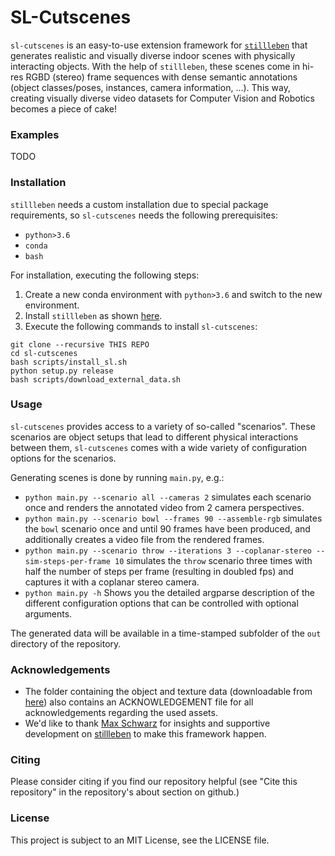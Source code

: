 # SL-Cutscenes

`sl-cutscenes` is an easy-to-use extension framework for [`stillleben`](https://github.com/AIS-Bonn/stillleben) 
that generates realistic and visually diverse indoor scenes with physically interacting objects. With the help of `stillleben`, these scenes come 
in hi-res RGBD (stereo) frame sequences with dense semantic annotations (object classes/poses, instances, camera information, ...). 
This way, creating visually diverse video datasets for Computer Vision and Robotics becomes a piece of cake!

### Examples

TODO

### Installation

`stillleben` needs a custom installation due to special package requirements, so `sl-cutscenes` needs the 
following prerequisites:
- `python>3.6`
- `conda`
- `bash`

For installation, executing the following steps:

1. Create a new conda environment with `python>3.6` and switch to the new environment. 
2. Install `stillleben` as shown [here](https://ais-bonn.github.io/stillleben/installation.html).
3. Execute the following commands to install `sl-cutscenes`:

```
git clone --recursive THIS REPO
cd sl-cutscenes
bash scripts/install_sl.sh
python setup.py release
bash scripts/download_external_data.sh
```

### Usage

`sl-cutscenes` provides access to a variety of so-called "scenarios". 
These scenarios are object setups that lead to different physical interactions between them, 
`sl-cutscenes` comes with a wide variety of configuration options for the scenarios.

Generating scenes is done by running `main.py`, e.g.:

- `python main.py --scenario all --cameras 2` simulates each scenario once and renders the annotated video from 2 camera perspectives.
- `python main.py --scenario bowl --frames 90 --assemble-rgb` simulates the `bowl` scenario once and until 90 frames have been produced, and additionally creates a video file from the rendered frames.
- `python main.py --scenario throw --iterations 3 --coplanar-stereo --sim-steps-per-frame 10` simulates the `throw` scenario three times with half the number of steps per frame (resulting in doubled fps) and captures it with a coplanar stereo camera.
- `python main.py -h` Shows you the detailed argparse description of the different configuration options 
that can be controlled with optional arguments.
  
The generated data will be available in a time-stamped subfolder of the `out` directory of the repository.

### Acknowledgements

- The folder containing the object and texture data (downloadable from [here](https://cloud.vi.cs.uni-bonn.de/index.php/s/7isFbJWaeBLB74Y)) also contains an ACKNOWLEDGEMENT file for all acknowledgements regarding the used assets.
- We'd like to thank [Max Schwarz](https://github.com/xqms) for insights and supportive development on [stillleben](https://ais-bonn.github.io/stillleben) to make this framework happen.

### Citing

Please consider citing if you find our repository helpful (see "Cite this repository" in the repository's about section on github.)

### License

This project is subject to an MIT License, see the LICENSE file.